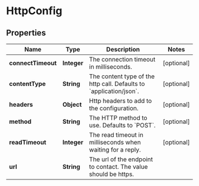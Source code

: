 

# HttpConfig


## Properties

| Name | Type | Description | Notes |
|------------ | ------------- | ------------- | -------------|
|**connectTimeout** | **Integer** | The connection timeout in milliseconds. |  [optional] |
|**contentType** | **String** | The content type of the http call. Defaults to &#x60;application/json&#x60;. |  [optional] |
|**headers** | **Object** | Http headers to add to the configuration. |  [optional] |
|**method** | **String** | The HTTP method to use. Defaults to &#x60;POST&#x60;. |  [optional] |
|**readTimeout** | **Integer** | The read timeout in milliseconds when waiting for a reply. |  [optional] |
|**url** | **String** | The url of the endpoint to contact. The value should be https. |  |



